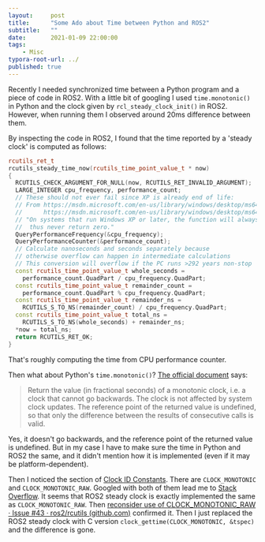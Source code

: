 ```yaml
---
layout:     post
title:      "Some Ado about Time between Python and ROS2"
subtitle:   ""
date:       2021-01-09 22:00:00
tags:
    - Misc
typora-root-url: ../
published: true
---
```


Recently I needed synchronized time between a Python program and a piece of code in ROS2. With a little bit of googling I used `time.monotonic()` in Python and the clock given by `rcl_steady_clock_init()` in ROS2. However, when running them I observed around 20ms difference between them.

By inspecting the code in ROS2, I found that the time reported by a 'steady clock' is computed as follows:

```c++
rcutils_ret_t
rcutils_steady_time_now(rcutils_time_point_value_t * now)
{
  RCUTILS_CHECK_ARGUMENT_FOR_NULL(now, RCUTILS_RET_INVALID_ARGUMENT);
  LARGE_INTEGER cpu_frequency, performance_count;
  // These should not ever fail since XP is already end of life:
  // From https://msdn.microsoft.com/en-us/library/windows/desktop/ms644905(v=vs.85).aspx and
  //      https://msdn.microsoft.com/en-us/library/windows/desktop/ms644904(v=vs.85).aspx:
  // "On systems that run Windows XP or later, the function will always succeed and will
  //  thus never return zero."
  QueryPerformanceFrequency(&cpu_frequency);
  QueryPerformanceCounter(&performance_count);
  // Calculate nanoseconds and seconds separately because
  // otherwise overflow can happen in intermediate calculations
  // This conversion will overflow if the PC runs >292 years non-stop
  const rcutils_time_point_value_t whole_seconds =
    performance_count.QuadPart / cpu_frequency.QuadPart;
  const rcutils_time_point_value_t remainder_count =
    performance_count.QuadPart % cpu_frequency.QuadPart;
  const rcutils_time_point_value_t remainder_ns =
    RCUTILS_S_TO_NS(remainder_count) / cpu_frequency.QuadPart;
  const rcutils_time_point_value_t total_ns =
    RCUTILS_S_TO_NS(whole_seconds) + remainder_ns;
  *now = total_ns;
  return RCUTILS_RET_OK;
}
```

That's roughly computing the time from CPU performance counter.

Then what about Python's `time.monotonic()`? [The official document](https://docs.python.org/3/library/time.html#time.monotonic) says:

> Return the value (in fractional seconds) of a monotonic clock, i.e. a clock that cannot go backwards. The clock is not affected by system clock updates. The reference point of the returned value is undefined, so that only the difference between the results of consecutive calls is valid.

Yes, it doesn't go backwards, and the reference point of the returned value is undefined. But in my case I have to make sure the time in Python and ROS2 the same, and it didn't mention how it is implemented (even if it may be platform-dependent).

Then I noticed the section of [Clock ID Constants](https://docs.python.org/3/library/time.html#clock-id-constants). There are `CLOCK_MONOTONIC` and `CLOCK_MONOTONIC_RAW`. Googled with both of them lead me to [Stack Overflow](https://stackoverflow.com/questions/14270300/what-is-the-difference-between-clock-monotonic-clock-monotonic-raw). It seems that ROS2 steady clock is exactly implemented the same as `CLOCK_MONOTONIC_RAW`. Then [reconsider use of CLOCK_MONOTONIC_RAW · Issue #43 · ros2/rcutils (github.com)](https://github.com/ros2/rcutils/issues/43) confirmed it. Then I just replaced the ROS2 steady clock with C version `clock_gettime(CLOCK_MONOTONIC, &tspec)` and the difference is gone.